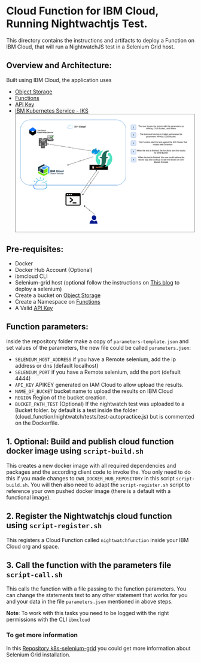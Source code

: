 # Cloud Function for IBM Cloud, Running Nightwachtjs Test.

This directory contains the instructions and artifacts to deploy a Function on IBM Cloud, that will run a NightwatchJS test in a Selenium Grid host.

## Overview and Architecture:
Built using IBM Cloud, the application uses
* [Object Storage](https://cloud.ibm.com/objectstorage/create)
* [Functions](https://cloud.ibm.com/functions/)
* [API Key](https://cloud.ibm.com/iam/apikeys)
* [IBM Kubernetes Service - IKS](https://cloud.ibm.com/kubernetes/clusters)
![](./docs/diagrams/Architecture-Function.png) 

## Pre-requisites:
* Docker
* Docker Hub Account (Optional)
* ibmcloud CLI
* Selenium-grid host (optional follow the instructions on [This blog](https://medium.com/juanjosepb/selenium-grid-running-on-ibm-cloud-kubernetes-service-iks-f65b6bf699fc) to deploy a selenium)
* Create a bucket on [Object Storage](https://cloud.ibm.com/objectstorage/create)
* Create a Namespace on [Functions](https://cloud.ibm.com/functions/)
* A Valid [API Key](https://cloud.ibm.com/iam/apikeys)

## Function parameters:
inside the repository folder make a copy of `parameters-template.json` and set values of the parameters, the new file could be called `parameters.json`:
- `SELENIUM_HOST_ADDRESS` if you have a Remote selenium, add the ip address or dns (default localhost)
- `SELENIUM_PORT` if you have a Remote selenium, add the port (default 4444)
- `API_KEY` APIKEY generated on IAM Cloud to allow upload the results.
- `NAME_OF_BUCKET` bucket name to upload the results on IBM Cloud
- `REGION` Region of the bucket creation.
- `BUCKET_PATH_TEST` (Optional) If the nightwatch test was uploaded to a Bucket folder. by default is a test inside the folder (cloud_function/nightwatch/tests/test-autopractice.js) but is commented on the Dockerfile.


## 1. Optional: Build and publish cloud function docker image using `script-build.sh`
This creates a new docker image with all required dependencies and packages and the according client code to invoke the. You only need to do this if you made changes to `OWN_DOCKER_HUB_REPOSITORY` in this script `script-build.sh`. You will then also need to adapt the `script-register.sh` script to reference your own pushed docker image (there is a default with a functional image).

## 2. Register the Nightwatchjs cloud function using `script-register.sh`
This registers a Cloud Function called `nightwatchfunction` inside your IBM Cloud org and space.

## 3. Call the function with the parameters file `script-call.sh`
This calls the function with a file passing to the function parameters. You can change the statements text to any other statement that works for you and your data in the file `parameters.json` mentioned in above steps.

**Note**: To work with this tasks you need to be logged with the right permissions with the CLI `ibmcloud` 

### To get more information
In this [Repository k8s-selenium-grid](https://github.com/juanjopb/k8s-selenium-grid) you could get more information about Selenium Grid installation.
